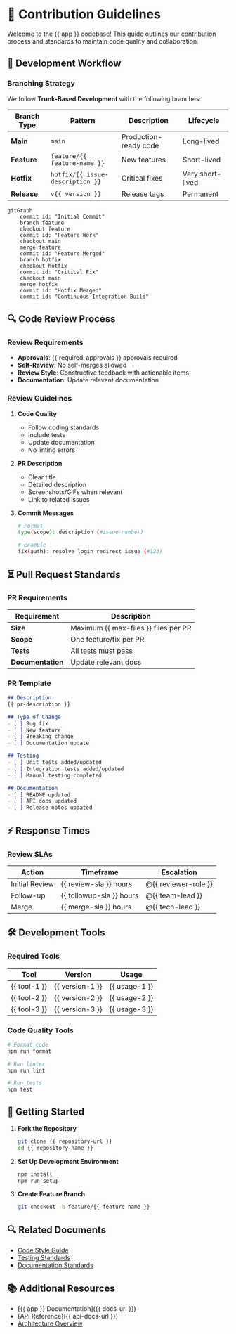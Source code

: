 <!--  
�� Usage:  
- Replace all {{placeholders}} with your organization's content
- Update links and remove unnecessary sections
- Customize as needed 

Happy documenting! 🚀  
-->

# 📝 Contribution Guidelines

Welcome to the {{ app }} codebase! This guide outlines our contribution process and standards to maintain code quality and collaboration.

## 🎯 Development Workflow

### Branching Strategy

We follow **Trunk-Based Development** with the following branches:

| Branch Type | Pattern | Description | Lifecycle |
|-------------|---------|-------------|-----------|
| **Main** | `main` | Production-ready code | Long-lived |
| **Feature** | `feature/{{ feature-name }}` | New features | Short-lived |
| **Hotfix** | `hotfix/{{ issue-description }}` | Critical fixes | Very short-lived |
| **Release** | `v{{ version }}` | Release tags | Permanent |

```mermaid
gitGraph
    commit id: "Initial Commit"
    branch feature
    checkout feature
    commit id: "Feature Work"
    checkout main
    merge feature
    commit id: "Feature Merged"
    branch hotfix
    checkout hotfix
    commit id: "Critical Fix"
    checkout main
    merge hotfix
    commit id: "Hotfix Merged"
    commit id: "Continuous Integration Build"
```

## 🔍 Code Review Process

### Review Requirements

- **Approvals**: {{ required-approvals }} approvals required
- **Self-Review**: No self-merges allowed
- **Review Style**: Constructive feedback with actionable items
- **Documentation**: Update relevant documentation

### Review Guidelines

1. **Code Quality**
   - Follow coding standards
   - Include tests
   - Update documentation
   - No linting errors

2. **PR Description**
   - Clear title
   - Detailed description
   - Screenshots/GIFs when relevant
   - Link to related issues

3. **Commit Messages**
   ```bash
   # Format
   type(scope): description (#issue-number)
   
   # Example
   fix(auth): resolve login redirect issue (#123)
   ```

## ⏳ Pull Request Standards

### PR Requirements

| Requirement | Description |
|-------------|-------------|
| **Size** | Maximum {{ max-files }} files per PR |
| **Scope** | One feature/fix per PR |
| **Tests** | All tests must pass |
| **Documentation** | Update relevant docs |

### PR Template

```markdown
## Description
{{ pr-description }}

## Type of Change
- [ ] Bug fix
- [ ] New feature
- [ ] Breaking change
- [ ] Documentation update

## Testing
- [ ] Unit tests added/updated
- [ ] Integration tests added/updated
- [ ] Manual testing completed

## Documentation
- [ ] README updated
- [ ] API docs updated
- [ ] Release notes updated
```

## ⚡ Response Times

### Review SLAs

| Action | Timeframe | Escalation |
|--------|-----------|------------|
| Initial Review | {{ review-sla }} hours | @{{ reviewer-role }} |
| Follow-up | {{ followup-sla }} hours | @{{ team-lead }} |
| Merge | {{ merge-sla }} hours | @{{ tech-lead }} |

## 🛠️ Development Tools

### Required Tools

| Tool | Version | Usage |
|------|---------|-------|
| {{ tool-1 }} | {{ version-1 }} | {{ usage-1 }} |
| {{ tool-2 }} | {{ version-2 }} | {{ usage-2 }} |
| {{ tool-3 }} | {{ version-3 }} | {{ usage-3 }} |

### Code Quality Tools

```bash
# Format code
npm run format

# Run linter
npm run lint

# Run tests
npm test
```

## 🚀 Getting Started

1. **Fork the Repository**
   ```bash
   git clone {{ repository-url }}
   cd {{ repository-name }}
   ```

2. **Set Up Development Environment**
   ```bash
   npm install
   npm run setup
   ```

3. **Create Feature Branch**
   ```bash
   git checkout -b feature/{{ feature-name }}
   ```

## 🔍 Related Documents

- [Code Style Guide](../standards/code-style.md)
- [Testing Standards](../standards/testing.md)
- [Documentation Standards](../standards/documentation.md)

## 📚 Additional Resources

- [{{ app }} Documentation]({{ docs-url }})
- [API Reference]({{ api-docs-url }})
- [Architecture Overview](../architecture/overview.md)
